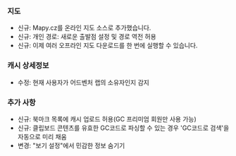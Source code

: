  
### 지도
- 신규: Mapy.cz를 온라인 지도 소스로 추가했습니다.
- 신규: 개인 경로: 새로운 출발점 설정 및 경로 역전 허용
- 신규: 이제 여러 오프라인 지도 다운로드를 한 번에 실행할 수 있습니다.

### 캐시 상세정보
- 수정: 현재 사용자가 어드벤처 랩의 소유자인지 감지

### 추가 사항
- 신규: 북마크 목록에 캐시 업로드 허용(GC 프리미엄 회원만 사용 가능)
- 신규: 클립보드 콘텐츠를 유효한 GC코드로 파싱할 수 있는 경우 'GC코드로 검색'을 자동으로 미리 채움
- 변경: "보기 설정"에서 민감한 정보 숨기기
